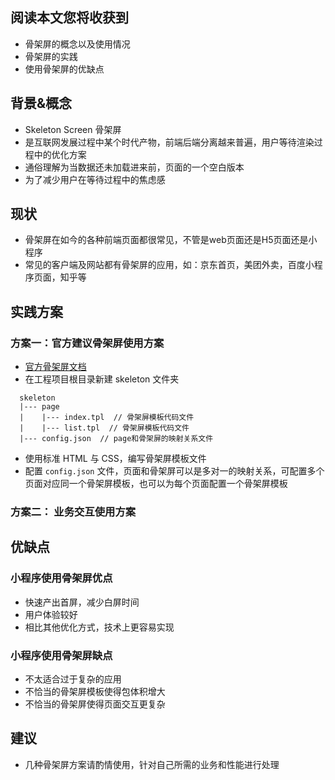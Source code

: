 ## 阅读本文您将收获到
* 骨架屏的概念以及使用情况
* 骨架屏的实践
* 使用骨架屏的优缺点

## 背景&概念
* Skeleton Screen 骨架屏
* 是互联网发展过程中某个时代产物，前端后端分离越来普遍，用户等待渲染过程中的优化方案
* 通俗理解为当数据还未加载进来前，页面的一个空白版本
* 为了减少用户在等待过程中的焦虑感

## 现状
* 骨架屏在如今的各种前端页面都很常见，不管是web页面还是H5页面还是小程序
* 常见的客户端及网站都有骨架屏的应用，如：京东首页，美团外卖，百度小程序页面，知乎等

## 实践方案
### 方案一：官方建议骨架屏使用方案
* [官方骨架屏文档](https://smartprogram.baidu.com/docs/develop/performance/peformance_gradually_load/)
* 在工程项目根目录新建 skeleton 文件夹

```
  skeleton
  |--- page
  |    |--- index.tpl  // 骨架屏模板代码文件
  |    |--- list.tpl  // 骨架屏模板代码文件
  |--- config.json  // page和骨架屏的映射关系文件
```

* 使用标准 HTML 与 CSS，编写骨架屏模板文件
* 配置 `config.json` 文件，页面和骨架屏可以是多对一的映射关系，可配置多个页面对应同一个骨架屏模板，也可以为每个页面配置一个骨架屏模板

### 方案二： 业务交互使用方案

## 优缺点
### 小程序使用骨架屏优点
* 快速产出首屏，减少白屏时间
* 用户体验较好
* 相比其他优化方式，技术上更容易实现

### 小程序使用骨架屏缺点
* 不太适合过于复杂的应用
* 不恰当的骨架屏模板使得包体积增大
* 不恰当的骨架屏使得页面交互更复杂

## 建议
* 几种骨架屏方案请酌情使用，针对自己所需的业务和性能进行处理